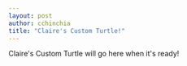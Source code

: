 ```yaml
---
layout: post
author: cchinchia
title: "Claire's Custom Turtle!"
---
```

Claire's Custom Turtle will go here when it's ready!
